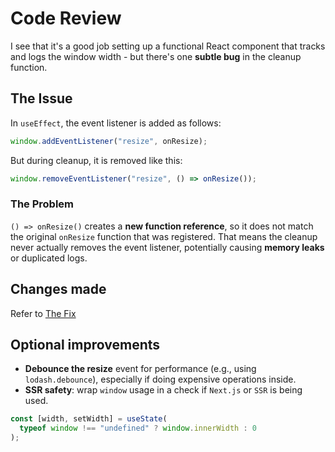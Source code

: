 # Code Review

I see that it's a good job setting up a functional React component that tracks and logs the window width - but there's one **subtle bug** in the cleanup function.

## The Issue

In `useEffect`, the event listener is added as follows:

```js
window.addEventListener("resize", onResize);
```

But during cleanup, it is removed like this:

```js
window.removeEventListener("resize", () => onResize());
```

### The Problem

`() => onResize()` creates a **new function reference**, so it does not match the original `onResize` function that was registered.
That means the cleanup never actually removes the event listener, potentially causing **memory leaks** or duplicated logs.

## Changes made

Refer to [The Fix](result_answer_code.js)

## Optional improvements

- **Debounce the resize** event for performance (e.g., using `lodash.debounce`), especially if doing expensive operations inside.
- **SSR safety**: wrap `window` usage in a check if `Next.js` or `SSR` is being used.

```js
const [width, setWidth] = useState(
  typeof window !== "undefined" ? window.innerWidth : 0
);
```
